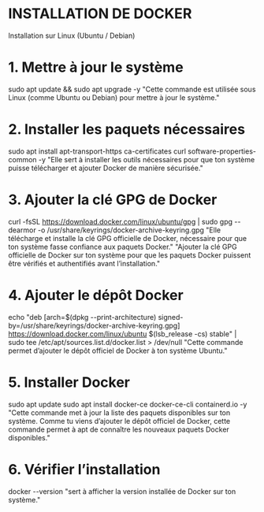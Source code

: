 # INSTALLATION DE DOCKER 

Installation sur Linux (Ubuntu / Debian)

# 1. Mettre à jour le système

sudo apt update && sudo apt upgrade -y
"Cette commande est utilisée sous Linux (comme Ubuntu ou Debian) pour mettre à jour le système."

# 2. Installer les paquets nécessaires

sudo apt install apt-transport-https ca-certificates curl software-properties-common -y
"Elle sert à installer les outils nécessaires pour que ton système puisse télécharger et ajouter Docker de manière sécurisée."

# 3. Ajouter la clé GPG de Docker

curl -fsSL https://download.docker.com/linux/ubuntu/gpg | sudo gpg --dearmor -o /usr/share/keyrings/docker-archive-keyring.gpg
"Elle télécharge et installe la clé GPG officielle de Docker, nécessaire pour que ton système fasse confiance aux paquets Docker."
"Ajouter la clé GPG officielle de Docker sur ton système pour que les paquets Docker puissent être vérifiés et authentifiés avant l’installation."

# 4. Ajouter le dépôt Docker

echo "deb [arch=$(dpkg --print-architecture) signed-by=/usr/share/keyrings/docker-archive-keyring.gpg] \
https://download.docker.com/linux/ubuntu $(lsb_release -cs) stable" | \
sudo tee /etc/apt/sources.list.d/docker.list > /dev/null
"Cette commande permet d’ajouter le dépôt officiel de Docker à ton système Ubuntu."

# 5. Installer Docker

sudo apt update
sudo apt install docker-ce docker-ce-cli containerd.io -y
"Cette commande met à jour la liste des paquets disponibles sur ton système.
Comme tu viens d’ajouter le dépôt officiel de Docker, cette commande permet à apt de connaître les nouveaux paquets Docker disponibles."

# 6. Vérifier l’installation

docker --version
"sert à afficher la version installée de Docker sur ton système."







